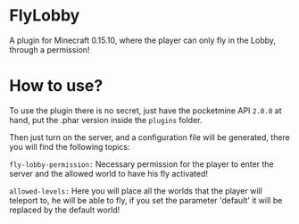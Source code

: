 # FlyLobby
A plugin for Minecraft 0.15.10, where the player can only fly in the Lobby, through a permission!

# How to use?
To use the plugin there is no secret, just have the pocketmine API `2.0.0` at hand, put the .phar version inside the `plugins` folder.

Then just turn on the server, and a configuration file will be generated, there you will find the following topics:

`fly-lobby-permission:` Necessary permission for the player to enter the server and the allowed world to have his fly activated!

`allowed-levels:` Here you will place all the worlds that the player will teleport to, he will be able to fly, if you set the parameter 'default' it will be replaced by the default world!
